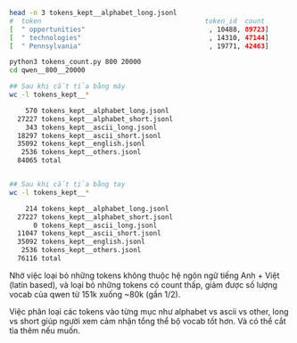 ```sh
head -n 3 tokens_kept__alphabet_long.jsonl
#  token                                         token_id  count
[  " opportunities"                               , 10488, 89723]
[  " technologies"                                , 14310, 47144]
[  " Pennsylvania"                                , 19771, 42463]
```

```sh
python3 tokens_count.py 800 20000
cd qwen__800__20000

## Sau khi cắt tỉa bằng máy
wc -l tokens_kept__*

    570 tokens_kept__alphabet_long.jsonl
  27227 tokens_kept__alphabet_short.jsonl
    343 tokens_kept__ascii_long.jsonl
  18297 tokens_kept__ascii_short.jsonl
  35092 tokens_kept__english.jsonl
   2536 tokens_kept__others.jsonl
  84065 total


## Sau khi cắt tỉa bằng tay
wc -l tokens_kept__*

    214 tokens_kept__alphabet_long.jsonl
  27227 tokens_kept__alphabet_short.jsonl
      0 tokens_kept__ascii_long.jsonl
  11047 tokens_kept__ascii_short.jsonl
  35092 tokens_kept__english.jsonl
   2536 tokens_kept__others.jsonl
  76116 total
```

Nhờ việc loại bỏ những tokens không thuộc hệ ngôn ngữ tiếng Anh + Việt (latin based), và loại bỏ những tokens có count thấp,
giảm được số lượng vocab của qwen từ 151k xuống ~80k (gần 1/2).

Việc phân loại các tokens vào từng mục như alphabet vs ascii vs other, long vs short giúp người xem cảm nhận tổng thể bộ vocab tốt hơn. Và có thể cắt tỉa thêm nếu muốn.